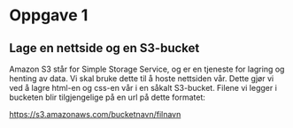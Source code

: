 # Oppgave 1

## Lage en nettside og en S3-bucket

Amazon S3 står for Simple Storage Service, og er en tjeneste for lagring og henting av data.
Vi skal bruke dette til å hoste nettsiden vår. Dette gjør vi ved å lagre html-en og css-en vår i en såkalt S3-bucket. Filene vi legger i bucketen blir tilgjengelige på en url på dette formatet:

https://s3.amazonaws.com/bucketnavn/filnavn